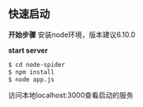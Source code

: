 ## 快速启动

**开始步骤**
安装node环境，版本建议6.10.0

**start server**
``` bash
$ cd node-spider
$ npm install
$ node app.js
```

访问本地localhost:3000查看启动的服务